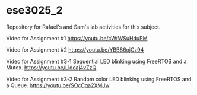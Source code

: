 # ese3025_2

Repository for Rafael's and Sam's lab activities for this subject.

Video for Assignment #1
https://youtu.be/cWtWSuHduPM

Video for Assignment #2
https://youtu.be/YBB86ojCz94

Video for Assignment #3-1
Sequential LED blinking using FreeRTOS and a Mutex.
https://youtu.be/Lldcaj4vZzQ

Video for Assignment #3-2
Random color LED blinking using FreeRTOS and a Queue.
https://youtu.be/SOcCqa2XMJw
